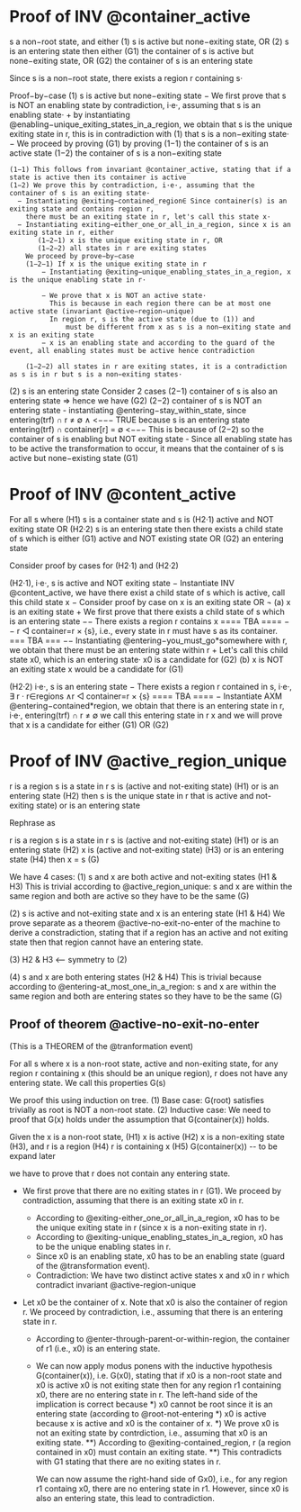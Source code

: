 Proof of INV @container_active
==============================

s a non−root state, 
   and either (1) s is active but none−exiting state, OR
              (2) s is an entering state
then
  either 
 (G1) the container of s is active but none−exiting state, OR
 (G2) the container of s is an entering state

Since s is a non−root state, there exists a region r containing s·

Proof−by−case
(1) s is active but none−exiting state
   − We first prove that s is NOT an enabling state by contradiction, i·e·, assuming that s is an enabling state·
     + by instantiating @enabling−unique_exiting_states_in_a_region, we obtain that s is the unique exiting state in r,
     this is in contradiction with (1) that s is a non−exiting state·
   − We proceed by proving (G1) by proving 
       (1−1) the container of s is an active state
       (1−2) the container of s is a non−exiting state
     
    (1−1) This follows from invariant @container_active, stating that if a state is active then its container is active
    (1−2) We prove this by contradiction, i·e·, assuming that the container of s is an exiting state·
      − Instantiating @exiting−contained_region∈ Since container(s) is an exiting state and contains region r, 
        there must be an exiting state in r, let's call this state x·
      − Instantiating exiting−either_one_or_all_in_a_region, since x is an exiting state in r, either 
           (1−2−1) x is the unique exiting state in r, OR
           (1−2−2) all states in r are exiting states
        We proceed by prove−by−case
        (1−2−1) If x is the unique exiting state in r
            − Instantiating @exiting−unique_enabling_states_in_a_region, x is the unique enabling state in r·
 
            − We prove that x is NOT an active state· 
              This is because in each region there can be at most one active state (invariant @active−region−unique)
              In region r, s is the active state (due to (1)) and 
                  must be different from x as s is a non−exiting state and x is an exiting state
            − x is an enabling state and according to the guard of the event, all enabling states must be active hence contradiction
  
        (1−2−2) all states in r are exiting states, it is a contradiction as s is in r but s is a non−exiting states·

(2) s is an entering state
    Consider 2 cases
    (2−1) container of s is also an entering state ⇒ hence we have (G2)
    (2−2) container of s is NOT an entering state
        - instantiating @entering−stay_within_state, since
			   entering(trf) ∩ r ≠ ∅ ∧ <−−− TRUE because s is an entering state
			   entering(trf) ∩ container[r] = ∅ <−−− This is because of (2−2)
   		so the container of s is enabling but NOT exiting state
        - Since all enabling state has to be active the transformation to occur,
           it means that the container of s is active but none−existing state (G1)


Proof of INV @content_active
==============================
 For all s where 
      (H1) s is a container state and
       s is (H2·1) active and NOT exiting state OR
            (H2·2) s is an entering state
  then
      there exists a child state of s which is either
       (G1) active and NOT existing state OR
       (G2) an entering state

Consider proof by cases for (H2·1) and (H2·2)

(H2·1), i·e·, s is active and NOT exiting state
  − Instantiate INV @content_active, we have
    there exist a child state of s which is active, call this child state x
  − Consider proof by case on x is an exiting state OR ¬
    (a) x is an exiting state
        + We first prove that there exists a child state of s which is an entering state
           −− There exists a region r contains x
              ==== TBA ====
           −− r ◁ container=r × {s}, i.e., every state in r must have
          s as its container.
              === TBA ===
           −− Instantiating @entering−you_must_go*somewhere with r, we
           obtain that there must be an entering state within r
        + Let's call this child state x0, which is an entering state·
           x0 is a candidate for (G2)
    (b) x is NOT an exiting state
        x would be a candidate for (G1)
 
(H2·2) i·e·, s is an entering state
   − There exists a region r contained in s, i·e·, ∃ r   · r∈regions ∧r ◁ container=r × {s}
          ==== TBA ====
   − Instantiate AXM @entering−contained*region,
       we obtain that there is an entering state in r, i·e·, entering(trf) ∩ r ≠ ∅
       we call this entering state in r x and 
       we will prove that x is a candidate for either (G1) OR (G2)

Proof of INV @active_region_unique
==============================

r is a region
s is a state in r
s is (active and not-exiting state) (H1) or is an entering state (H2)
then
s is the unique state in r that is active and not-exiting state) or is
an entering state

Rephrase as

r is a region
s is a state in r
s is (active and not-exiting state) (H1) or is an entering state (H2)
x is (active and not-exiting state) (H3) or is an entering state (H4)
then
x = s (G)

We have 4 cases:
(1) s and x are both active and not-exiting states (H1 & H3)
This is trivial according to @active_region_unique: s and x are within
the same region and both are active so they have to be the same (G)

(2) s is active and not-exiting state and x is an entering state (H1 &
H4)
 We prove separate as a theorem @active-no-exit-no-enter of the
 machine to derive a constradiction, stating that if a region has an
 active and not exiting state then that region cannot have an entering
 state.

(3) H2 & H3 <-- symmetry to (2)

(4) s and x are both entering states (H2 & H4)
This is trivial because according to
@entering-at_most_one_in_a_region: s and x are within the same region
and both are entering states so they have to be the same (G)

Proof of theorem @active-no-exit-no-enter
----------------------------------
(This is a THEOREM of the @tranformation event)

For all s where 
  x is a non-root state, active and non-exiting state, for
any region r containing x (this should be an unique region), r does
not have any entering state. We call this properties G(s)

We proof this using induction on tree.
(1) Base case: G(root) satisfies trivially as root is NOT a non-root
  state.
(2) Inductive case: We need to proof that G(x) holds under the
  assumption that G(container(x)) holds.
  
  Given the 
  x is a non-root state, (H1) 
  x is active (H2) 
  x is a non-exiting state (H3), and
  r is a region (H4)
  r is containing x (H5)
  G(container(x)) -- to be expand later
  
  we have to prove that r does not contain any entering state.
  
- We first prove that there are no exiting states in r (G1). We
  proceed by contradiction, assuming that there is an exiting state x0
  in r. 
  + According to @exiting-either_one_or_all_in_a_region, x0 has to
  be the unique exiting state in r (since x is a non-exiting state in
  r).
  + According to @exiting-unique_enabling_states_in_a_region, x0 has
    to be the unique enabling states in r.
  + Since x0 is an enabling state, x0 has to be an enabling state (guard of the
    @transformation event).
  + Contradiction: We have two distinct active states x and x0 in r
    which contradict invariant @active-region-unique

- Let x0 be the container of x. Note that x0 is also the container of
  region r. We proceed by contradiction, i.e., assuming that there is
  an entering state in r.
  + According to @enter-through-parent-or-within-region, the container
    of r1 (i.e., x0) is an entering state.
  + We can now apply modus ponens with the inductive hypothesis G(container(x)),
    i.e. G(x0), stating that
	      if x0 is a non-root state and
		     x0 is active
			 x0 is not exiting state
		  then for any region r1 containing x0, there are no entering
    state in r.
	The left-hand side of the implication is correct because
	    *) x0 cannot be root since it is an entering state (according
    to @root-not-entering
	    *) x0 is active because x is active and x0 is the container of
    x.
	    *) We prove x0 is not an exiting state by contrdiction, i.e.,
    assuming that x0 is an exiting state.
	        **) According to @exiting-contained_region, r (a region
    contained in x0) must contain an exiting state.
	        **) This contradicts with G1 stating that there are no exiting states in r.
	   
	We can now assume the right-hand side of Gx0), i.e., for any
    region r1 containg x0, there are no entering state in r1. However,
    since x0 is also an entering state, this lead to contradiction.
